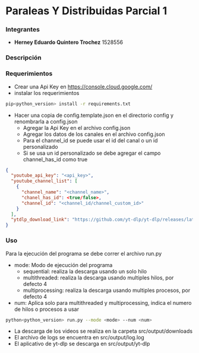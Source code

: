 # Paraleas Y Distribuidas Parcial 1

### Integrantes
- **Herney Eduardo Quintero Trochez** 1528556

### Descripción

### Requerimientos
- Crear una Api Key en https://console.cloud.google.com/
- instalar los requerimientos 
```bash
pip<python_version> install -r requirements.txt
```
- Hacer una copia de config.template.json en el directorio config y renombrarla a config.json
  - Agregar la Api Key en el archivo config.json
  - Agregar los datos de los canales en el archivo config.json
  - Para el channel_id se puede usar el id del canal o un id personalizado
  - Si se usa un id personalizado se debe agregar el campo channel_has_id como true
```json
{
  "youtube_api_key": "<api_key>",
  "youtube_channel_list": [
    {
      "channel_name": "<channel_name>",
      "chanel_has_id": <true/false>,
      "channel_id": "<channel_id/channel_custom_id>"
    }
  ],
  "ytdlp_download_link": "https://github.com/yt-dlp/yt-dlp/releases/latest/download/yt-dlp"
}
```
### Uso
Para la ejecución del programa se debe correr el archivo run.py
- mode: Modo de ejecución del programa
    - sequential: realiza la descarga usando un solo hilo
    - multithreaded: realiza la descarga usando multiples hilos, por defecto 4
    - multiprocessing: realiza la descarga usando multiples procesos, por defecto 4
- num: Aplica solo para multithreaded y multiprocessing, indica el numero de hilos o procesos a usar
```bash
python<python_version> run.py --mode <mode> --num <num>
```

- La descarga de los videos se realiza en la carpeta src/output/downloads
- El archivo de logs se encuentra en src/output/log.log
- El aplicativo de yt-dlp se descarga en src/output/yt-dlp